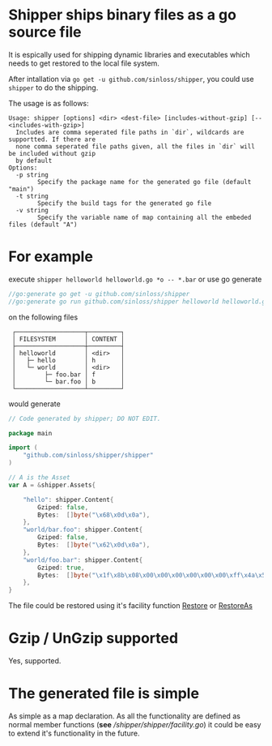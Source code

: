 # Shipper ships binary files as a go source file

It is espically used for shipping dynamic libraries and executables which
needs to get restored to the local file system.

After intallation via `go get -u github.com/sinloss/shipper`, you could use
`shipper` to do the shipping.

The usage is as follows:
```
Usage: shipper [options] <dir> <dest-file> [includes-without-gzip] [-- <includes-with-gzip>]
  Includes are comma seperated file paths in `dir`, wildcards are supportted. If there are
  none comma seperated file paths given, all the files in `dir` will be included without gzip
  by default
Options:
  -p string
        Specify the package name for the generated go file (default "main")
  -t string
        Specify the build tags for the generated go file
  -v string
        Specify the variable name of map containing all the embeded files (default "A")
```

# For example

execute `shipper helloworld helloworld.go *o -- *.bar` or use go generate
```go
//go:generate go get -u github.com/sinloss/shipper
//go:generate go run github.com/sinloss/shipper helloworld helloworld.go *o -- *.bar
```
on the following files
```
 ┌───────────────────┬─────────┐
 │ FILESYSTEM        │ CONTENT │
 ├───────────────────┼─────────┤
 │ helloworld        │ <dir>   │
 │   ├─ hello        │ h       │
 │   └─ world        │ <dir>   │
 │        ├─ foo.bar │ f       │
 │        └─ bar.foo │ b       │
 └───────────────────┴─────────┘
```
would generate
```go
// Code generated by shipper; DO NOT EDIT.

package main

import (
	"github.com/sinloss/shipper/shipper"
)

// A is the Asset
var A = &shipper.Assets{

	"hello": shipper.Content{
		Gziped: false,
		Bytes:  []byte("\x68\x0d\x0a"),
	},
	"world/bar.foo": shipper.Content{
		Gziped: false,
		Bytes:  []byte("\x62\x0d\x0a"),
	},
	"world/foo.bar": shipper.Content{
		Gziped: true,
		Bytes:  []byte("\x1f\x8b\x08\x00\x00\x00\x00\x00\x00\xff\x4a\x53\xe0\xe5\x02\x04\x00\x00\xff\xff\x70\xa6\x3f\x52\x04\x00\x00\x00"),
	},
}
```
The file could be restored using it's facility function [Restore](https://github.com/sinloss/shipper/blob/c5c9c02a4d7d111a06136ab75bedbf16db955d42/shipper/facility.go#L20) or [RestoreAs](https://github.com/sinloss/shipper/blob/c5c9c02a4d7d111a06136ab75bedbf16db955d42/shipper/facility.go#L48)

# Gzip / UnGzip supported

Yes, supported.

# The generated file is simple

As simple as a map declaration. As all the functionality are defined as normal member functions (**see** */shipper/shipper/facility.go*) it could be easy to extend it's functionality in the future.